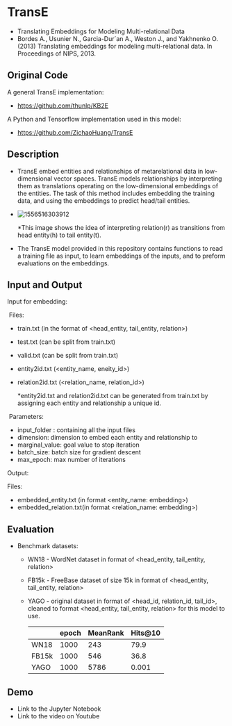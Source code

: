 # TransE

- Translating Embeddings for Modeling Multi-relational Data
- Bordes A., Usunier N., Garcia-Dur´an A., Weston J., and Yakhnenko O.(2013) Translating embeddings for modeling multi-relational data. In Proceedings of NIPS, 2013.

## Original Code

A general TransE implementation:

- https://github.com/thunlp/KB2E

A Python and Tensorflow implementation used in this model:

- https://github.com/ZichaoHuang/TransE

## Description

- TransE embed entities and relationships of metarelational data in low-dimensional vector spaces. TransE models relationships by interpreting them as translations operating on the low-dimensional embeddings of the entities. The task of this method includes embedding the training data, and using the embeddings to predict head/tail entities. 

- ![1556516303912](C:\Users\Sandie\AppData\Roaming\Typora\typora-user-images\1556516303912.png)

  *This image shows the idea of interpreting relation(r) as transitions from head entity(h) to tail entity(t).

- The TransE model provided in this repository contains functions to read a training file as input, to learn embeddings of the inputs, and to preform evaluations on the embeddings. 

## Input and Output

Input for embedding:

​	Files:

   - train.txt (in the format of <head_entity, tail_entity, relation>)

   - test.txt (can be split from train.txt)

   - valid.txt (can be split from train.txt)

   - entity2id.txt (<entity_name, eneity_id>)

   - relation2id.txt (<relation_name, relation_id>)

     *entity2id.txt  and relation2id.txt can be generated from train.txt by assigning each entity and relationship a unique id.

​	Parameters:

- input_folder : containing all the input files
- dimension: dimension to embed each entity and relationship to
- marginal_value: goal value to stop iteration
- batch_size: batch size for gradient descent
- max_epoch: max number of iterations



Output:

Files:

- embedded_entity.txt (in format <entity_name: embedding>)
- embedded_relation.txt(in format <relation_name: embedding>)

## Evaluation

- Benchmark datasets:

  - WN18 - WordNet dataset in format of <head_entity, tail_entity, relation>

  - FB15k - FreeBase dataset of size 15k in format of <head_entity, tail_entity, relation>

  - YAGO - original dataset in format of <head_id, relation_id, tail_id>, cleaned to format <head_entity, tail_entity, relation> for this model to use.

    |       | epoch | MeanRank | Hits@10 |
    | ----- | ----- | -------- | ------- |
    | WN18  | 1000  | 243      | 79.9    |
    | FB15k | 1000  | 546      | 36.8    |
    | YAGO  | 1000  | 5786     | 0.001   |

    

## Demo

- Link to the Jupyter Notebook
- Link to the video on Youtube